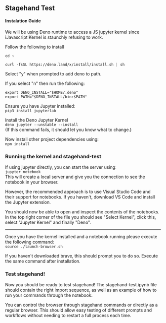 ## Stagehand Test

#### Instalation Guide

We will be using Deno runtime to access a JS jupyter kernel since iJavascript Kernel is staunchly refusing to work.

Follow the following to install 

`cd ~`


`curl -fsSL https://deno.land/x/install/install.sh | sh`


Select "y" when prompted to add deno to path. 

If you select "n" then run the following:


```
export DENO_INSTALL="$HOME/.deno"
export PATH="$DENO_INSTALL/bin:$PATH"
```

Ensure you have Jupyter installed:  
`pip3 install jupyterlab`

Install the Deno Jupyter Kernel  
`deno jupyter --unstable --install`  
(If this command fails, it should let you know what to change.)

Now install other project dependencies using:  
`npm install`


### Running the kernel and stagehand-test

If using jupyter directly, you can start the server using:  
`jupyter notebook`  
This will create a local server and give you the connection to see the notebook in your browser. 

However, the recommended approach is to use Visual Studio Code and their support for notebooks. 
If you haven't, download VS Code and install the Jupyter extension. 

You should now be able to open and inspect the contents of the notebooks. In the top right corner of the file you should see "Select Kernel", click this, select "Jupyter Kernel" and finally "Deno". 


---
Once you have the kernel installed and a notebook running please execute the following command:  
`source ./launch-browser.sh`

If you haven't downloaded brave, this should prompt you to do so. Execute the same command after installation. 

### Test stagehand! 

Now you should be ready to test stagehand! 
The stagehand-test.ipynb file should contain the right import sequence, as well as an example of how to run your commands through the notebook. 

You can control the browser through stagehand commands or directly as a regular browser. This should allow easy testing of different prompts and workflows without needing to restart a full process each time.
